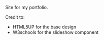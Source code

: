 Site for my portfolio.

Credit to:
- HTML5UP for the base design
- W3schools for the slideshow component
